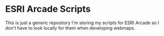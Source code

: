 # ESRI Arcade Scripts

This is just a generic repository I'm storing my scripts for ESRI Arcade so I don't have to look locally for them when developing webmaps.